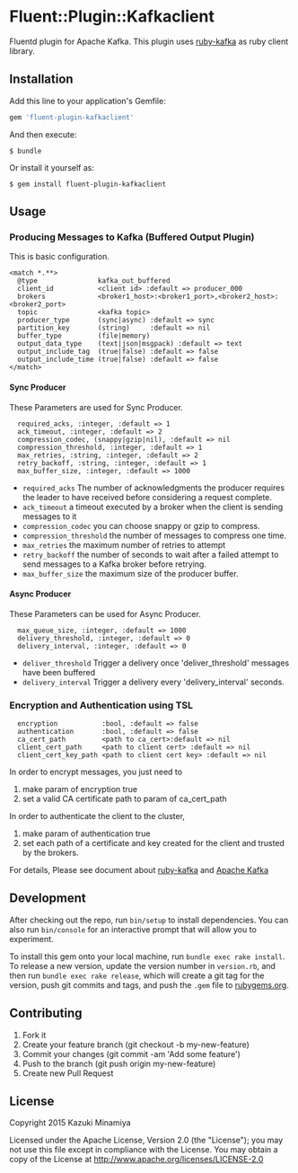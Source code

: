 # Fluent::Plugin::Kafkaclient
Fluentd plugin for Apache Kafka.
This plugin uses [ruby-kafka](https://github.com/zendesk/ruby-kafka) as ruby client library.

## Installation

Add this line to your application's Gemfile:

```ruby
gem 'fluent-plugin-kafkaclient'
```

And then execute:

    $ bundle

Or install it yourself as:

    $ gem install fluent-plugin-kafkaclient

## Usage

### Producing Messages to Kafka (Buffered Output Plugin)
This is basic configuration.

```
<match *.**>
  @type               kafka_out_buffered
  client_id           <client id> :default => producer_000
  brokers             <broker1_host>:<broker1_port>,<broker2_host>:<broker2_port>
  topic               <kafka topic>
  producer_type       (sync|async) :default => sync
  partition_key       (string)     :default => nil
  buffer_type         (file|memory)
  output_data_type    (text|json|msgpack) :default => text
  output_include_tag  (true|false) :default => false
  output_include_time (true|false) :default => false
</match>
```

#### Sync Producer

These Parameters are used for Sync Producer.

```
  required_acks, :integer, :default => 1
  ack_timeout, :integer, :default => 2
  compression_codec, (snappy|gzip|nil), :default => nil
  compression_threshold, :integer, :default => 1
  max_retries, :string, :integer, :default => 2
  retry_backoff, :string, :integer, :default => 1
  max_buffer_size, :integer, :default => 1000
```
- ```required_acks``` The number of acknowledgments the producer requires the leader to have received before considering a request complete.
- ```ack_timeout``` a timeout executed by a broker when the client is sending messages to it
- ```compression_codec``` you can choose snappy or gzip to compress.
- ```compression_threshold``` the number of messages to compress one time.
- ```max_retries``` the maximum number of retries to attempt
- ```retry_backoff``` the number of seconds to wait after a failed attempt to send messages to a Kafka broker before retrying.
- ```max_buffer_size``` the maximum size of the producer buffer.

#### Async Producer
These Parameters can be used for Async Producer.

```
  max_queue_size, :integer, :default => 1000
  delivery_threshold, :integer, :default => 0
  delivery_interval, :integer, :default => 0
```
- ```deliver_threshold``` Trigger a delivery once 'deliver_threshold' messages have been buffered
- ```delivery_interval``` Trigger a delivery every 'delivery_interval' seconds.

### Encryption and Authentication using TSL

```
  encryption           :bool, :default => false
  authentication       :bool, :default => false
  ca_cert_path         <path to ca_cert>:default => nil
  client_cert_path     <path to client cert> :default => nil
  client_cert_key_path <path to client cert key> :default => nil
```

In order to encrypt messages, you just need to
1. make param of encryption true
2. set a valid CA certificate path to param of ca_cert_path

In order to authenticate the client to the cluster, 
1. make param of authentication true
2. set each path of a certificate and key created for the client and trusted by the brokers.

For details, Please see document about [ruby-kafka](https://github.com/zendesk/ruby-kafka) and [Apache Kafka](http://kafka.apache.org)

## Development

After checking out the repo, run `bin/setup` to install dependencies. You can also run `bin/console` for an interactive prompt that will allow you to experiment.

To install this gem onto your local machine, run `bundle exec rake install`. To release a new version, update the version number in `version.rb`, and then run `bundle exec rake release`, which will create a git tag for the version, push git commits and tags, and push the `.gem` file to [rubygems.org](https://rubygems.org).

## Contributing

1. Fork it
2. Create your feature branch (git checkout -b my-new-feature)
3. Commit your changes (git commit -am 'Add some feature')
4. Push to the branch (git push origin my-new-feature)
5. Create new Pull Request

## License
Copyright 2015 Kazuki Minamiya

Licensed under the Apache License, Version 2.0 (the "License"); you may not use this file except in compliance with the License.
You may obtain a copy of the License at http://www.apache.org/licenses/LICENSE-2.0

